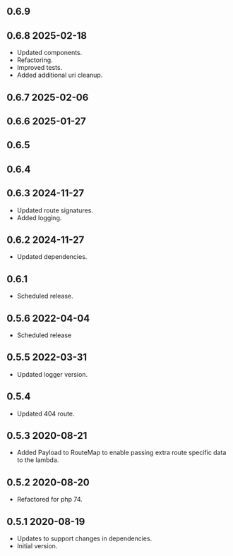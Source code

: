 ## 0.6.9

## 0.6.8 2025-02-18
* Updated components.
* Refactoring.
* Improved tests.
* Added additional uri cleanup.

## 0.6.7 2025-02-06
## 0.6.6 2025-01-27

## 0.6.5
## 0.6.4
## 0.6.3 2024-11-27
* Updated route signatures.
* Added logging.

## 0.6.2 2024-11-27
* Updated dependencies.

## 0.6.1
* Scheduled release.

## 0.5.6 2022-04-04
* Scheduled release

## 0.5.5 2022-03-31
* Updated logger version.

## 0.5.4
* Updated 404 route.

## 0.5.3 2020-08-21
* Added Payload to RouteMap to enable passing extra route specific data to the lambda.

## 0.5.2 2020-08-20
* Refactored for php 74.

## 0.5.1 2020-08-19
* Updates to support changes in dependencies.
* Initial version.
